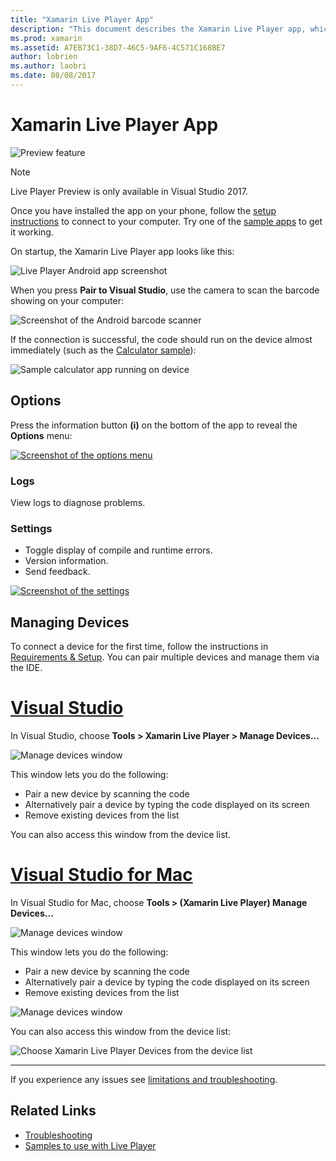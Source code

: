 ```yaml
---
title: "Xamarin Live Player App"
description: "This document describes the Xamarin Live Player app, which can be used to preview code changes live on device. It discusses setup, samples, logs, settings, managing devices, and more."
ms.prod: xamarin
ms.assetid: A7EB73C1-38D7-46C5-9AF6-4C571C168BE7
author: lobrien
ms.author: laobri
ms.date: 08/08/2017
---
```


# Xamarin Live Player App

![Preview feature](~/media/shared/preview.png)

> [!NOTE]
> Live Player Preview is only available in Visual Studio 2017.

Once you have installed the app on your phone, follow the
[setup instructions](~/tools/live-player/install.md) to connect to your
computer. Try one of the [sample apps](~/tools/live-player/samples.md) to get it working.

On startup, the Xamarin Live Player app looks like this:

![Live Player Android app screenshot](player-images/app-android-sml.png)

When you press **Pair to Visual Studio**, use the camera to scan the
barcode showing on your computer:

![Screenshot of the Android barcode scanner](player-images/scan-android-sml.png)

If the connection is successful, the code should run on
the device almost immediately (such as the [Calculator sample](https://developer.xamarin.com/samples/mobile/LivePlayer/BasicCalculator)):

![Sample calculator app running on device](player-images/basic-calculator-sml.png)

## Options

Press the information button **(i)** on the bottom of the app to reveal the **Options** menu:

[![Screenshot of the options menu](player-images/options-sml.png)](player-images/options.png#lightbox)

### Logs

View logs to diagnose problems.

### Settings

- Toggle display of compile and runtime errors.
- Version information.
- Send feedback.

[![Screenshot of the settings](player-images/settings-sml.png)](player-images/settings.png#lightbox)

## Managing Devices

To connect a device for the first time, follow the instructions in [Requirements & Setup](~/tools/live-player/install.md). You can pair multiple devices and manage them via the IDE.

# [Visual Studio](#tab/windows)

In Visual Studio, choose **Tools > Xamarin Live Player > Manage Devices...**

![Manage devices window](player-images/manage-tools-menu-vs.png)

This window lets you do the following:

- Pair a new device by scanning the code
- Alternatively pair a device by typing the code displayed on its screen
- Remove existing devices from the list

You can also access this window from the device list.

# [Visual Studio for Mac](#tab/macos)

In Visual Studio for Mac, choose **Tools > (Xamarin Live Player) Manage Devices...**

![Manage devices window](player-images/manage-tools-menu.png)

This window lets you do the following:

- Pair a new device by scanning the code
- Alternatively pair a device by typing the code displayed on its screen
- Remove existing devices from the list

![Manage devices window](player-images/manage.png)

You can also access this window from the device list:

![Choose Xamarin Live Player Devices from the device list](player-images/manage-device-menu.png)

-----

If you experience any issues see [limitations and troubleshooting](~/tools/live-player/troubleshooting.md).

## Related Links

- [Troubleshooting](~/tools/live-player/troubleshooting.md)
- [Samples to use with Live Player](https://developer.xamarin.com/samples/xamarin-live-player/all/)
